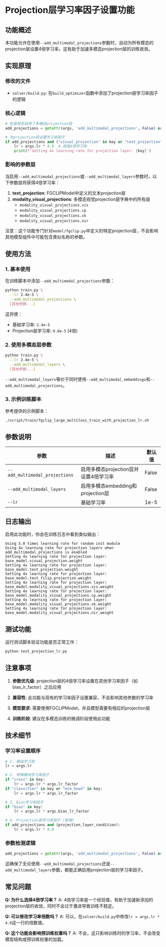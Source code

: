 # Projection层学习率因子设置功能

## 功能概述

本功能允许在使用`--add_multimodal_projections`参数时，自动为所有模态的projection层设置4倍学习率。这有助于加速多模态projection层的训练收敛。

## 实现原理

### 修改的文件
- `solver/build.py`: 在`build_optimizer`函数中添加了projection层学习率因子的逻辑

### 核心逻辑

```python
# 检查是否启用了多模态projection层
add_projections = getattr(args, 'add_multimodal_projections', False) or getattr(args, 'add_multimodal_layers', False)

# 为projection层设置学习率因子
if add_projections and ("visual_projection" in key or "text_projection" in key or "text_filip_projection" in key or "modality_visual_projections" in key):
    lr = args.lr * 4.0  # 提高4倍学习率
    print(f'Setting 4x learning rate for projection layer: {key}')
```

### 影响的参数层

当启用`--add_multimodal_projections`或`--add_multimodal_layers`参数时，以下参数层将获得4倍学习率：

1. **text_projection**: FGCLIPModel中定义的文本projection层  
2. **modality_visual_projections**: 多模态视觉projection层字典中的所有层
   - `modality_visual_projections.vis`
   - `modality_visual_projections.cp` 
   - `modality_visual_projections.sk`
   - `modality_visual_projections.nir`

注意：这个功能专门针对`model/fgclip.py`中定义的特定projection层，不会影响其他模型组件中可能包含类似名称的参数。

## 使用方法

### 1. 基本使用

在训练脚本中添加`--add_multimodal_projections`参数：

```bash
python train.py \
  --lr 2.4e-5 \
  --add_multimodal_projections \
  [其他参数...]
```

这将使：
- 基础学习率: `2.4e-5`
- Projection层学习率: `9.6e-5` (4倍)

### 2. 使用多模态层参数

```bash
python train.py \
  --lr 2.4e-5 \
  --add_multimodal_layers \
  [其他参数...]
```

`--add_multimodal_layers`等价于同时使用`--add_multimodal_embeddings`和`--add_multimodal_projections`。

### 3. 示例训练脚本

参考提供的示例脚本：
```bash
./script/train/fgclip_large_multiloss_train_with_projection_lr.sh
```

## 参数说明

| 参数 | 描述 | 默认值 |
|------|------|--------|
| `--add_multimodal_projections` | 启用多模态projection层并设置4倍学习率 | False |
| `--add_multimodal_layers` | 启用多模态embedding和projection层 | False |
| `--lr` | 基础学习率 | 1e-5 |

## 日志输出

启用此功能时，你会在训练日志中看到类似输出：

```
Using 5.0 times learning rate for random init module 
Using 4x learning rate for projection layers when add_multimodal_projections is enabled
Setting 4x learning rate for projection layer: base_model.visual_projection.weight
Setting 4x learning rate for projection layer: base_model.text_projection.weight
Setting 4x learning rate for projection layer: base_model.text_filip_projection.weight
Setting 4x learning rate for projection layer: base_model.modality_visual_projections.vis.weight
Setting 4x learning rate for projection layer: base_model.modality_visual_projections.cp.weight
Setting 4x learning rate for projection layer: base_model.modality_visual_projections.sk.weight
Setting 4x learning rate for projection layer: base_model.modality_visual_projections.nir.weight
```

## 测试功能

运行测试脚本验证功能是否正常工作：

```bash
python test_projection_lr.py
```

## 注意事项

1. **参数优先级**: projection层的4倍学习率设置在其他学习率因子（如bias_lr_factor）之后应用

2. **兼容性**: 此功能与现有的学习率因子设置兼容，不会影响其他参数的学习率

3. **模型要求**: 需要使用FGCLIPModel，并且模型需要有相应的projection层

4. **训练阶段**: 建议在多模态训练的微调阶段使用此功能

## 技术细节

### 学习率设置顺序

```python
# 1. 基础学习率
lr = args.lr

# 2. 特殊模块学习率因子
if "cross" in key:
    lr = args.lr * args.lr_factor
if "classifier" in key or "mlm_head" in key:
    lr = args.lr * args.lr_factor

# 3. Bias学习率因子
if "bias" in key:
    lr = args.lr * args.bias_lr_factor

# 4. Projection层学习率因子 (新增)
if add_projections and (projection_layer_condition):
    lr = args.lr * 4.0
```

### 参数检测逻辑

```python
add_projections = getattr(args, 'add_multimodal_projections', False) or getattr(args, 'add_multimodal_layers', False)
```

这确保了无论使用`--add_multimodal_projections`还是`--add_multimodal_layers`参数，都能正确启用projection层的学习率因子。

## 常见问题

**Q: 为什么选择4倍学习率？**
A: 4倍学习率是一个经验值，有助于加速新添加的projection层的收敛，同时不会过于激进导致训练不稳定。

**Q: 可以修改学习率倍数吗？**
A: 可以，在`solver/build.py`中修改`lr = args.lr * 4.0`这一行的倍数值。

**Q: 这个功能会影响预训练权重吗？**
A: 不会，这只影响训练时的学习率，不会改变模型结构或预训练权重的加载。